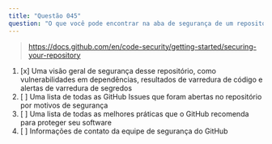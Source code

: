 ```yaml
---
title: "Questão 045"
question: "O que você pode encontrar na aba de segurança de um repositório?"
---
```



> https://docs.github.com/en/code-security/getting-started/securing-your-repository
1. [x] Uma visão geral de segurança desse repositório, como vulnerabilidades em dependências, resultados de varredura de código e alertas de varredura de segredos
1. [ ] Uma lista de todas as GitHub Issues que foram abertas no repositório por motivos de segurança
1. [ ] Uma lista de todas as melhores práticas que o GitHub recomenda para proteger seu software
1. [ ] Informações de contato da equipe de segurança do GitHub
